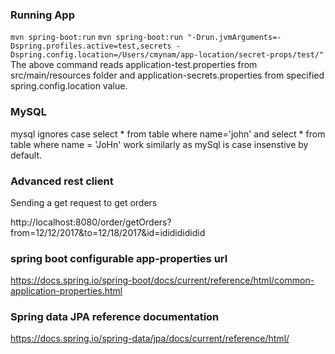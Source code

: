### Running App
`mvn spring-boot:run`
`mvn spring-boot:run "-Drun.jvmArguments=-Dspring.profiles.active=test,secrets -Dspring.config.location=/Users/cmynam/app-location/secret-props/test/"`
The above command reads application-test.properties from src/main/resources folder and application-secrets.properties 
from specified spring.config.location value.

### MySQL
mysql ignores case
select * from table where name='john' and select * from table where name = 'JoHn'
work similarly as mySql is case insenstive by default.

### Advanced rest client
Sending a get request to get orders

http://localhost:8080/order/getOrders?from=12/12/2017&to=12/18/2017&id=idididididid

### spring boot configurable app-properties url

https://docs.spring.io/spring-boot/docs/current/reference/html/common-application-properties.html

### Spring data JPA reference documentation

https://docs.spring.io/spring-data/jpa/docs/current/reference/html/

